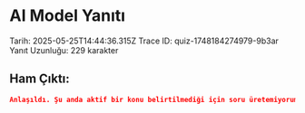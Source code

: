 # AI Model Yanıtı

Tarih: 2025-05-25T14:44:36.315Z
Trace ID: quiz-1748184274979-9b3ar
Yanıt Uzunluğu: 229 karakter

## Ham Çıktı:
```json
Anlaşıldı. Şu anda aktif bir konu belirtilmediği için soru üretemiyorum. Lütfen soru üretilecek aktif konuları belirtin. Aktif konuları belirttikten sonra, belirtilen kurallara ve formata uygun olarak 10 adet soru oluşturacağım.

```
